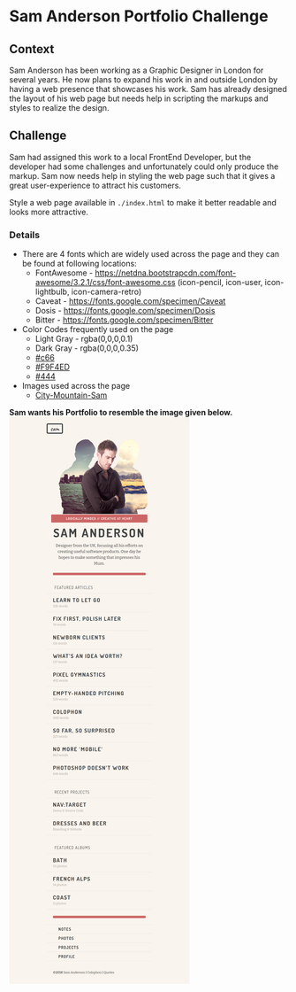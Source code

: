 # Sam Anderson Portfolio Challenge

## Context
Sam Anderson has been working as a Graphic Designer in London for several years. He now plans to expand his work in and outside London by having a web presence that showcases his work. Sam has already designed the layout of his web page but needs help in scripting the markups and styles to realize the design.​

## Challenge
Sam had assigned this work to a local FrontEnd Developer, but the developer had some challenges and unfortunately could only produce the markup. Sam now needs help in styling the web page such that it gives a great user-experience to attract his customers.​

Style a web page available in `./index.html` to make it better readable and looks more attractive.​

### Details
- There are 4 fonts which are widely used across the page and they can be found at following locations:
    - FontAwesome -  https://netdna.bootstrapcdn.com/font-awesome/3.2.1/css/font-awesome.css (icon-pencil, icon-user, icon-lightbulb, icon-camera-retro)
    - Caveat - https://fonts.google.com/specimen/Caveat
    - Dosis - https://fonts.google.com/specimen/Dosis
    - Bitter - https://fonts.google.com/specimen/Bitter
- Color Codes frequently used on the page
    - Light Gray - rgba(0,0,0,0.1)
    - Dark Gray - rgba(0,0,0,0.35)
    - [#c66](./c66.png)
    - [#F9F4ED](./f9f4ed.png) 
    - [#444](./444.png)
- Images used across the page
    - [City-Mountain-Sam](./city-sam-mountain.png)

**Sam wants his Portfolio to resemble the image given below.**
![](./sam-portfolio.png)
